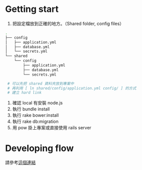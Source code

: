 # Getting start

1. 把設定檔放到正確的地方。（Shared folder, config files）

```sh
.
├── config
│   ├── application.yml
│   ├── database.yml
│   └── secrets.yml
└── shared
    └── config
        ├── application.yml
        ├── database.yml
        └── secrets.yml

 # 可以先把 shared 資料夾放到專案中
 # 再利用 [ ln shared/config/application.yml config/ ] 的方式
 # 建立 hard link
```

1. 確認 local 有安裝 node.js
1. 執行 bundle install
1. 執行 rake bower:install
1. 執行 rake db:migration
1. 用 pow 掛上專案或直接使用 rails server

# Developing flow

請參考[這個連結](https://github.com/oracle-design/guides/wiki/Git-with-Github-開發流程)
